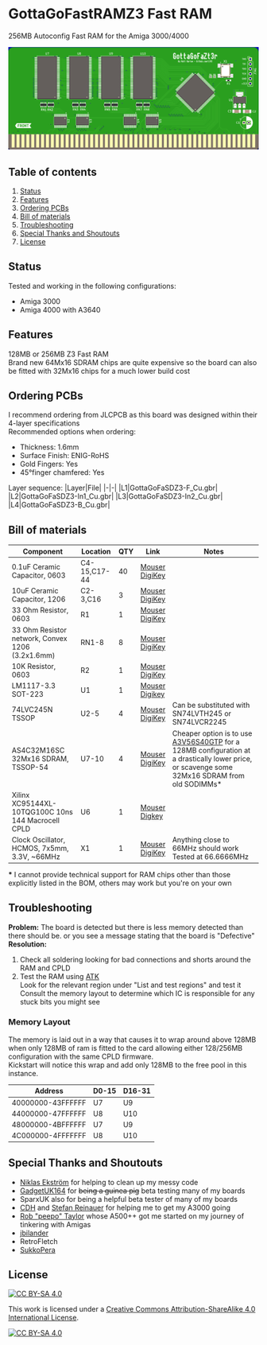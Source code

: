 # GottaGoFastRAMZ3 Fast RAM

256MB Autoconfig Fast RAM for the Amiga 3000/4000 

![PCB](Docs/PCB.png?raw=True)

## Table of contents
1. [Status](#status)
2. [Features](#features)
3. [Ordering PCBs](#ordering-pcbs)
4. [Bill of materials](#bill-of-materials)
5. [Troubleshooting](#troubleshooting)
6. [Special Thanks and Shoutouts](#special-thanks-and-shoutouts)
7. [License](#license)

## Status
Tested and working in the following configurations:
* Amiga 3000
* Amiga 4000 with A3640

## Features
128MB or 256MB Z3 Fast RAM  
Brand new 64Mx16 SDRAM chips are quite expensive so the board can also be fitted with 32Mx16 chips for a much lower build cost  

## Ordering PCBs
I recommend ordering from JLCPCB as this board was designed within their 4-layer specifications  
Recommended options when ordering:
* Thickness: 1.6mm
* Surface Finish: ENIG-RoHS
* Gold Fingers: Yes
* 45°finger chamfered: Yes

Layer sequence:
|Layer|File|
|-|-|
|L1|GottaGoFaSDZ3-F_Cu.gbr|
|L2|GottaGoFaSDZ3-In1_Cu.gbr|
|L3|GottaGoFaSDZ3-In2_Cu.gbr|
|L4|GottaGoFaSDZ3-B_Cu.gbr|


## Bill of materials

|Component|Location|QTY|Link|Notes|
|---------|--------|---|----|-----|
|0.1uF Ceramic Capacitor, 0603|C4-15,C17-44|40|[Mouser](https://www.mouser.com/ProductDetail/80-C603C104K5RAC3121)<br />[DigiKey](https://www.digikey.com/short/f7trtfwt)||
|10uF Ceramic Capacitor, 1206|C2-3,C16|3|[Mouser](https://www.mouser.com/ProductDetail/187-CL31A106MAHNNNE)<br />[DigiKey](https://www.digikey.com/short/rqt1br0q)||
|33 Ohm Resistor, 0603|R1|1|[Mouser](https://www.mouser.com/ProductDetail/603-RT0603DRE0733RL)<br />[DigiKey](https://www.digikey.com/short/40rdd4m1)||
|33 Ohm Resistor network, Convex 1206 (3.2x1.6mm)|RN1-8|8|[Mouser](https://www.mouser.com/ProductDetail/667-EXB-38V330JV)<br />[DigiKey](https://www.digikey.com/short/vhtm8v3440rdd4m1)||
|10K Resistor, 0603|R2|1|[Mouser](https://www.mouser.com/ProductDetail/603-RT0603FRD0710KL)<br />[DigiKey](https://www.digikey.com/short/nvvrt5dw)||
|LM1117-3.3 SOT-223|U1|1|[Mouser](https://www.mouser.com/ProductDetail/926-LM1117IMP3.3NOPB)<br />[Digikey](https://www.digikey.se/short/jprv7r4q)||
|74LVC245N TSSOP|U2-5|4|[Mouser](https://www.mouser.com/ProductDetail/595-SN74LVC245APWT)<br />[DigiKey](https://www.digikey.com/short/pnq3wff3)|Can be substituted with SN74LVTH245 or SN74LVCR2245|
|AS4C32M16SC 32Mx16 SDRAM, TSSOP-54|U7-10|4|[Mouser](https://www.mouser.com/ProductDetail/913-AS4C32M16SC-7TIN)<br />[DigiKey](https://www.digikey.com/short/wfwn8nmw)|Cheaper option is to use [A3V56S40GTP](https://www.mouser.com/ProductDetail/155-A3V56S40GTP-60) for a 128MB configuration at a drastically lower price, or scavenge some 32Mx16 SDRAM from old SODIMMs*|
|Xilinx XC95144XL-10TQG100C 10ns 144 Macrocell CPLD|U6|1|[Mouser](https://www.mouser.com/ProductDetail/217-95144XL-10TQ100C)<br />[Digkey](https://www.digikey.com/short/w0r0j288)||
|Clock Oscillator, HCMOS, 7x5mm, 3.3V, ~66MHz|X1|1|[Mouser](https://www.mouser.com/ProductDetail/959-SM7745HEV-66.667)<br />[DigiKey](https://www.digikey.com/short/q8bzfwj4)|Anything close to 66MHz should work<br />Tested at 66.6666MHz|

__*__ I cannot provide technical support for RAM chips other than those explicitly listed in the BOM, others may work but you're on your own

## Troubleshooting
__Problem:__ The board is detected but there is less memory detected than there should be. or you see a message stating that the board is "Defective"  
__Resolution:__
1. Check all soldering looking for bad connections and shorts around the RAM and CPLD
2. Test the RAM using [ATK](https://github.com/keirf/amiga-stuff/releases)  
Look for the relevant region under "List and test regions" and test it  
Consult the memory layout to determine which IC is responsible for any stuck bits you might see

### Memory Layout
The memory is laid out in a way that causes it to wrap around above 128MB when only 128MB of ram is fitted to the card allowing either 128/256MB configuration with the same CPLD firmware.  
Kickstart will notice this wrap and add only 128MB to the free pool in this instance.

|Address|D0-15|D16-31|
|-------|-----|------|
|40000000-43FFFFFF|U7|U9|
|44000000-47FFFFFF|U8|U10|
|48000000-4BFFFFFF|U7|U9|
|4C000000-4FFFFFFF|U8|U10|

## Special Thanks and Shoutouts
* [Niklas Ekström](https://github.com/niklasekstrom) for helping to clean up my messy code
* [GadgetUK164](https://www.youtube.com/gadgetuk164) for ~~being a guinea pig~~ beta testing many of my boards
* SparxUK also for being a helpful beta tester of many of my boards
* [CDH](https://github.com/cdhooper) and [Stefan Reinauer](https://github.com/reinauer) for helping me to get my A3000 going 
* [Rob "peepo" Taylor](https://tindie.com/stores/bobsbits/) whose A500++ got me started on my journey of tinkering with Amigas
* [jbilander](https://github.com/jbilander)
* RetroFletch
* [SukkoPera](https://github.com/SukkoPera)

## License

[![CC BY-SA 4.0][cc-by-sa-shield]][cc-by-sa]

This work is licensed under a
[Creative Commons Attribution-ShareAlike 4.0 International License][cc-by-sa].

[![CC BY-SA 4.0][cc-by-sa-image]][cc-by-sa]

[cc-by-sa]: http://creativecommons.org/licenses/by-sa/4.0/
[cc-by-sa-image]: https://licensebuttons.net/l/by-sa/4.0/88x31.png
[cc-by-sa-shield]: https://img.shields.io/badge/License-CC%20BY--SA%204.0-lightgrey.svg